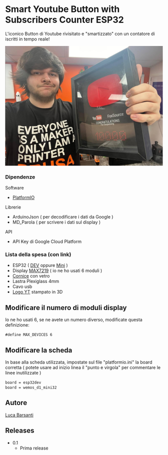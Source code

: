 # Smart Youtube Button with Subscribers Counter ESP32

L'iconico Button di Youtube rivisitato e "smartizzato" con un contatore di iscritti in tempo reale!

![YTButton](https://raw.githubusercontent.com/lucabarsanti/ESP32_YT_Button/main/img/thumb.jpg "YTButton")


### Dipendenze
Software
* [PlatformIO](https://platformio.org/platformio-ide "PlatformIO")

Librerie
* ArduinoJson ( per decodificare i dati da Google )
* MD_Parola ( per scrivere i dati sul display )

API
* API Key di Google Cloud Platform

### Lista della spesa (con link)

* ESP32 ( [DEV](https://amzn.to/3mPKY1h "DEV") oppure [Mini](https://amzn.to/30SiSKK "Mini") )
* Display [MAX7219](https://amzn.to/3ejAodZ "MAX7219") ( io ne ho usati 6 moduli )
* [Cornice](https://amzn.to/3JhC6e4 "Cornice") con vetro
* Lastra Plexiglass 4mm
* Cavo usb
* [Logo YT](https://www.thingiverse.com/thing:3385754 "Logo YT") stampato in 3D

## Modificare il numero di moduli display

Io ne ho usati 6, se ne avete un numero diverso, modificate questa definizione:
```
#define MAX_DEVICES 6
```

## Modificare la scheda

In base alla scheda utilizzata, impostate sul file "platformio.ini" la board corretta ( potete usare ad inizio linea il "punto e virgola" per commentare le linee inutilizzate )
```
board = esp32dev
board = wemos_d1_mini32
```

## Autore

[Luca Barsanti](www.foxsource.it "Luca Barsanti")

## Releases

* 0.1
    * Prima release
